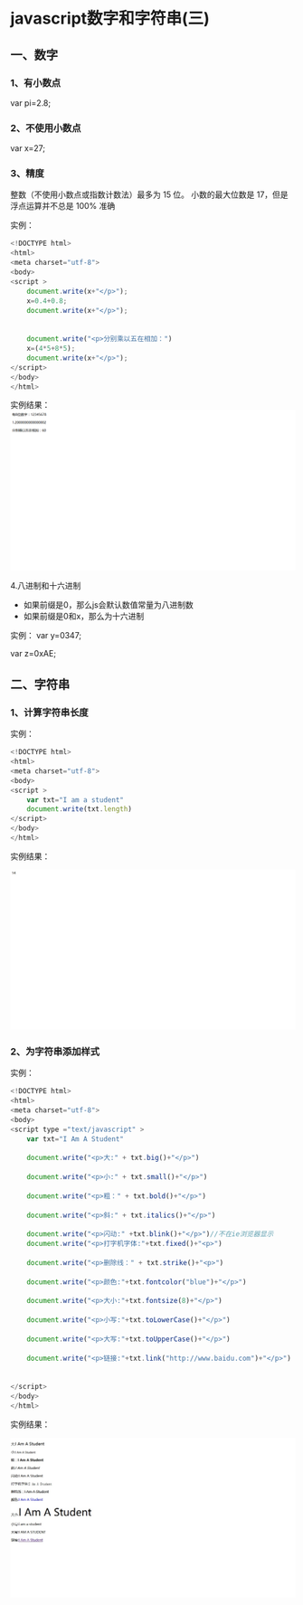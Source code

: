 # javascript数字和字符串(三)

## 一、数字

### 1、有小数点
var pi=2.8;

### 2、不使用小数点
var x=27;

### 3、精度

整数（不使用小数点或指数计数法）最多为 15 位。
小数的最大位数是 17，但是浮点运算并不总是 100% 准确


实例：
```javascript
<!DOCTYPE html>
<html>
<meta charset="utf-8">
<body>
<script >
    document.write(x+"</p>");
    x=0.4+0.8;
    document.write(x+"</p>");


    document.write("<p>分别乘以五在相加：")
    x=(4*5+8*5);
    document.write(x+"</p>");
</script>
</body>
</html>
```

实例结果：![](images/1.jpg)

4.八进制和十六进制

* 如果前缀是0，那么js会默认数值常量为八进制数
* 如果前缀是0和x，那么为十六进制

实例：
var y=0347;

  var z=0xAE;

## 二、字符串

### 1、计算字符串长度

实例：
```javascript
<!DOCTYPE html>
<html>
<meta charset="utf-8">
<body>
<script >
    var txt="I am a student"
    document.write(txt.length)
</script>
</body>
</html>
```

实例结果：

![](images/2.jpg)


### 2、为字符串添加样式

实例：
```javascript
<!DOCTYPE html>
<html>
<meta charset="utf-8">
<body>
<script type ="text/javascript" >
    var txt="I Am A Student"

    document.write("<p>大:" + txt.big()+"</p>")

    document.write("<p>小:" + txt.small()+"</p>")

    document.write("<p>粗：" + txt.bold()+"</p>")

    document.write("<p>斜:" + txt.italics()+"</p>")
    
    document.write("<p>闪动:" +txt.blink()+"</p>")//不在ie浏览器显示
    document.write("<p>打字机字体:"+txt.fixed()+"<p>")

    document.write("<p>删除线：" + txt.strike()+"<p>")

    document.write("<p>颜色:"+txt.fontcolor("blue")+"</p>")

    document.write("<p>大小:"+txt.fontsize(8)+"</p>")

    document.write("<p>小写:"+txt.toLowerCase()+"</p>")

    document.write("<p>大写:"+txt.toUpperCase()+"</p>")

    document.write("<p>链接:"+txt.link("http://www.baidu.com")+"</p>")


</script>
</body>
</html>
```
实例结果：

![](images/3.jpg)

